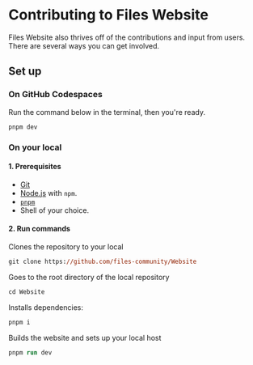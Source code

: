 # Contributing to Files Website

Files Website also thrives off of the contributions and input from users. There are several ways you can get involved.

## Set up

### On GitHub Codespaces

Run the command below in the terminal, then you're ready.

```
pnpm dev
```

### On your local

#### 1. Prerequisites

- [Git](https://git-scm.com)
- [Node.js](https://nodejs.org/en/) with `npm`.
- [`pnpm`](https://pnpm.io)
- Shell of your choice.

#### 2. Run commands

Clones the repository to your local
```ps
git clone https://github.com/files-community/Website
```
Goes to the root directory of the local repository
```ps
cd Website
```
Installs dependencies:
```ps
pnpm i
```
Builds the website and sets up your local host
```ps
pnpm run dev
```
